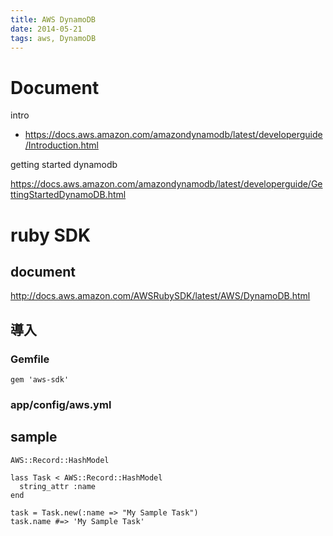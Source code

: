 ```yaml
---
title: AWS DynamoDB
date: 2014-05-21
tags: aws, DynamoDB
---
```





# Document

intro

* <https://docs.aws.amazon.com/amazondynamodb/latest/developerguide/Introduction.html>

getting started dynamodb

<https://docs.aws.amazon.com/amazondynamodb/latest/developerguide/GettingStartedDynamoDB.html>


# ruby SDK

## document

<http://docs.aws.amazon.com/AWSRubySDK/latest/AWS/DynamoDB.html>

## 導入

### Gemfile

`gem 'aws-sdk'`

### app/config/aws.yml



## sample

`AWS::Record::HashModel`

```
lass Task < AWS::Record::HashModel
  string_attr :name
end
 
task = Task.new(:name => "My Sample Task")
task.name #=> 'My Sample Task'
```
